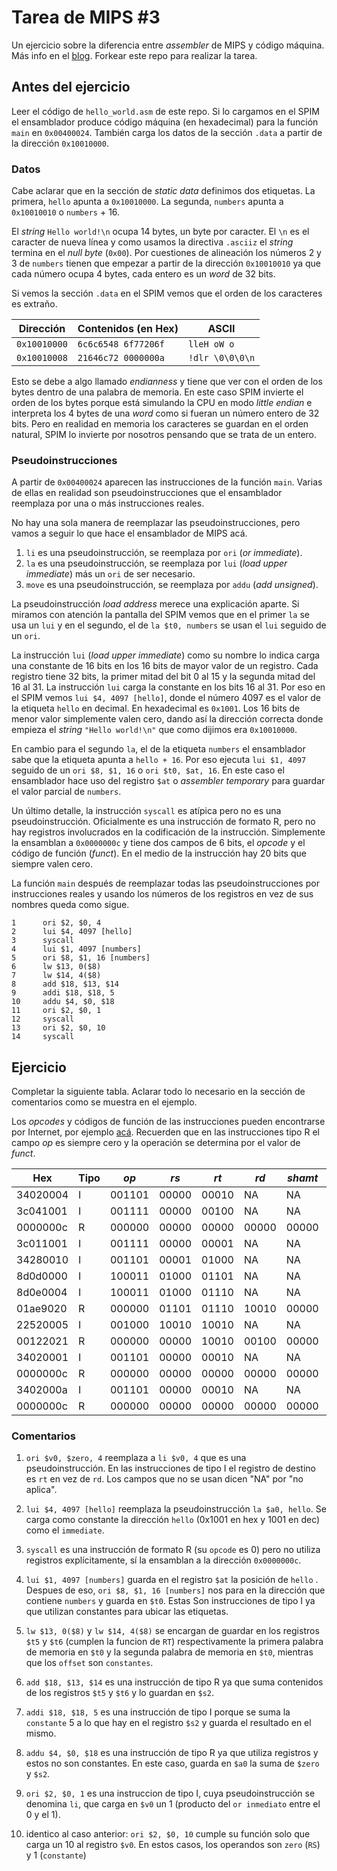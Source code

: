 # Tarea de MIPS \#3

Un ejercicio sobre la diferencia entre _assembler_ de MIPS y código máquina.
Más info en el [blog](https://la35.net/orga/mips-maquina.html). Forkear este repo para realizar la tarea.

## Antes del ejercicio

Leer el código de `hello_world.asm` de este repo. Si lo cargamos en el SPIM el ensamblador produce código máquina (en hexadecimal) para la función `main` en `0x00400024`. También carga los datos de la sección `.data` a partir de la dirección `0x10010000`.

### Datos

Cabe aclarar que en la sección de _static data_ definimos dos etiquetas. La primera, `hello` apunta a `0x10010000`. La segunda, `numbers` apunta a `0x10010010` o `numbers` + 16.

El _string_ `Hello world!\n` ocupa 14 bytes, un byte por caracter. El `\n` es el caracter de nueva línea y como usamos la directiva `.asciiz` el _string_ termina en el _null byte_ (`0x00`).  Por cuestiones de alineación los números 2 y 3 de `numbers` tienen que empezar a partir de la dirección `0x10010010` ya que cada número ocupa 4 bytes, cada entero es un _word_ de 32 bits.

Si vemos la sección `.data` en el SPIM vemos que el orden de los caracteres es extraño.

|Dirección   | Contenidos (en Hex) | ASCII         |
|------------|---------------------|---------------|
|`0x10010000`|`6c6c6548 6f77206f`  |`lleH oW o`    |
|`0x10010008`|`21646c72 0000000a`  |`!dlr \0\0\0\n`|

Esto se debe a algo llamado _endianness_ y tiene que ver con el orden de los bytes dentro de una palabra de memoria. En este caso SPIM invierte el orden de los bytes porque está simulando la CPU en modo _little endian_ e interpreta los 4 bytes de una _word_ como si fueran un número entero de 32 bits. Pero en realidad en memoria los caracteres se guardan en el orden natural, SPIM lo invierte por nosotros pensando que se trata de un entero.

### Pseudoinstrucciones

A partir de `0x00400024` aparecen las instrucciones de la función `main`. Varias de ellas en realidad son pseudoinstrucciones que el ensamblador reemplaza por una o más instrucciones reales.

No hay una sola manera de reemplazar las pseudoinstrucciones, pero vamos a seguir lo que hace el ensamblador de MIPS acá.

1. `li` es una pseudoinstrucción, se reemplaza por `ori` (_or immediate_).
2. `la` es una pseudoinstrucción, se reemplaza por `lui` (_load upper immediate_) más un `ori` de ser necesario.
3. `move` es una pseudoinstrucción, se reemplaza por `addu` (_add unsigned_).

La pseudoinstrucción _load address_ merece una explicación aparte. Si miramos con atención la pantalla del SPIM vemos que en el primer `la` se usa un `lui` y en el segundo, el de `la $t0, numbers` se usan el `lui` seguido de un `ori`.

La instrucción `lui` (_load upper immediate_) como su nombre lo indica carga una constante de 16 bits en los 16 bits de mayor valor de un registro. Cada registro tiene 32 bits, la primer mitad del bit 0 al 15 y la segunda mitad del 16 al 31. La instrucción `lui` carga la constante en los bits 16 al 31. Por eso en el SPIM vemos `lui $4, 4097 [hello]`, donde el número 4097 es el valor de la etiqueta `hello` en decimal. En hexadecimal es `0x1001`. Los 16 bits de menor valor simplemente valen cero, dando así la dirección correcta donde empieza el _string_ `"Hello world!\n"` que como dijimos era `0x10010000`.

En cambio para el segundo `la`, el de la etiqueta `numbers` el ensamblador sabe que la etiqueta apunta a `hello + 16`. Por eso ejecuta `lui $1, 4097` seguido de un `ori $8, $1, 16` o `ori $t0, $at, 16`. En este caso el ensamblador hace uso del registro `$at` o _assembler temporary_ para guardar el valor parcial de `numbers`.   

Un último detalle, la instrucción `syscall` es atípica pero no es una pseudoinstrucción. Oficialmente es una instrucción de formato R, pero no hay registros involucrados en la codificación de la instrucción. Simplemente la ensamblan a `0x0000000c` y tiene dos campos de 6 bits, el _opcode_ y el código de función (_funct_). En el medio de la instrucción hay 20 bits que siempre valen cero.

La función `main` después de reemplazar todas las pseudoinstrucciones por instrucciones reales y usando los números de los registros en vez de sus nombres queda como sigue.

```
1      ori $2, $0, 4
2      lui $4, 4097 [hello]
3      syscall
4      lui $1, 4097 [numbers]
5      ori $8, $1, 16 [numbers]   
6      lw $13, 0($8)
7      lw $14, 4($8)
8      add $18, $13, $14
9      addi $18, $18, 5  
10     addu $4, $0, $18
11     ori $2, $0, 1
12     syscall     
13     ori $2, $0, 10    
14     syscall
```

## Ejercicio

Completar la siguiente tabla. Aclarar todo lo necesario en la sección de comentarios como se muestra en el ejemplo.

Los _opcodes_ y códigos de función de las instrucciones pueden encontrarse por Internet, por ejemplo [acá](https://en.wikibooks.org/wiki/MIPS_Assembly/Instruction_Formats). Recuerden que en las instrucciones tipo R el campo _op_ es siempre cero y la operación se determina por el valor de _funct_.

|Hex     |Tipo|_op_  |_rs_ |_rt_ |_rd_ |_shamt_|_funct_|_imm_           |Comentarios|
|--------|----|------|-----|-----|-----|-------|------|----------------|---|
|34020004|I   |001101|00000|00010|NA   |NA     |NA    |0000000000000100|\#1|1
|3c041001|I   |001111|00000|00100|NA   |NA     |NA    |0001000000000001|\#2|2
|0000000c|R   |000000|00000|00000|00000|00000  |001100|NA              |\#3|3
|3c011001|I   |001111|00000|00001|NA   |NA     |NA    |0001000000000001|\#4|4
|34280010|I   |001101|00001|01000|NA   |NA     |NA    |0000000000010000|\#4|5
|8d0d0000|I   |100011|01000|01101|NA   |NA     |NA    |0000000000000000|\#5|6
|8d0e0004|I   |100011|01000|01110|NA   |NA     |NA    |0000000000000100|\#5|7
|01ae9020|R   |000000|01101|01110|10010|00000  |100000|NA              |\#6|8
|22520005|I   |001000|10010|10010|NA   |NA     |NA    |0000000000000101|\#7|9
|00122021|R   |000000|00000|10010|00100|00000  |100001|NA              |\#8|10
|34020001|I   |001101|00000|00010|NA   |NA     |NA    |0000000000000001|\#9|11
|0000000c|R   |000000|00000|00000|00000|00000  |001100|NA              |\#3|12
|3402000a|I   |001101|00000|00010|NA   |NA     |NA    |0000000000001010|\#10|13
|0000000c|R   |000000|00000|00000|00000|00000  |001100|NA              |\#3|14

### Comentarios

1. `ori $v0, $zero, 4` reemplaza a `li $v0, 4` que es una pseudoinstrucción. En las instrucciones de tipo I el registro de destino es `rt` en vez de `rd`. Los campos que no se usan dicen "NA" por "no aplica".

2. `lui $4, 4097 [hello]` reemplaza  la pseudoinstrucción `la $a0, hello`. Se carga como constante la dirección `hello` (0x1001 en hex y 1001 en dec) como el `immediate`.

3. `syscall` es una instrucción de formato R (su `opcode` es 0) pero no utiliza registros explícitamente, sí la ensamblan a la dirección `0x0000000c`.

4. `lui $1, 4097 [numbers]` guarda en el registro `$at` la posición de `hello` . Despues de eso, `ori $8, $1, 16 [numbers]` nos para en la dirección que contiene `numbers` y guarda en `$t0`. Estas Son instrucciones de tipo I ya que utilizan constantes para ubicar las etiquetas.

5. `lw $13, 0($8)` y `lw $14, 4($8)` se encargan de guardar en los registros `$t5` y `$t6` (cumplen la funcion de `RT`) respectivamente la primera palabra de memoria en `$t0` y la segunda palabra de memoria en `$t0`, mientras que los `offset` son `constantes`.

6. `add $18, $13, $14` es una instrucción de tipo R  ya que suma contenidos  de los registros  `$t5` y `$t6` y lo guardan en `$s2`.

7. `addi $18, $18, 5` es una instrucción de tipo I porque se suma la `constante` 5 a lo que hay en el registro `$s2` y guarda el resultado en el mismo.

8. `addu $4, $0, $18` es una instrucción de tipo R ya que utiliza registros y estos no son constantes. En este caso, guarda en `$a0` la suma de `$zero` y `$s2`.

9. `ori $2, $0, 1` es una instruccion de tipo I, cuya pseudoinstrucción se denomina `li`, que carga en `$v0` un 1 (producto del `or inmediato` entre el 0 y el 1).

10. identico al caso anterior: `ori $2, $0, 10` cumple su función solo que carga un 10 al registro `$v0`.  En estos casos, los operandos son `zero` (`RS`) y 1 (`constante`)
